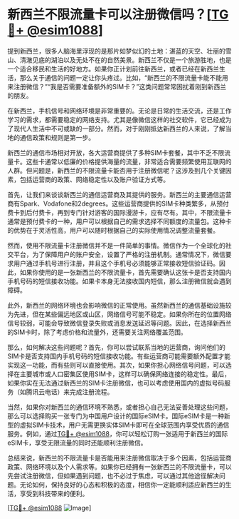 # 新西兰不限流量卡可以注册微信吗？[[TG💪+ @esim1088](https://t.me/s/esim1088)]

提到新西兰，很多人脑海里浮现的是那片如梦似幻的土地：湛蓝的天空、壮丽的雪山、清澈见底的湖泊以及无处不在的自然美景。新西兰不仅是一个旅游胜地，也是一个适合移民和生活的好地方。如果你正计划前往新西兰，或者已经在新西兰生活，那么关于通信的问题一定让你头疼过。比如，“新西兰的不限流量卡能不能用来注册微信？”“我是否需要准备额外的SIM卡？”这类问题常常困扰着刚到新西兰的朋友。

在新西兰，手机信号和网络环境是非常重要的。无论是日常的生活交流，还是工作学习的需求，都需要稳定的网络支持。尤其是像微信这样的社交软件，它已经成为了现代人生活中不可或缺的一部分。然而，对于刚刚抵达新西兰的人来说，了解当地的通信政策和规则是第一步。

新西兰的通信市场相对开放，各大运营商提供了多种SIM卡套餐，其中不乏不限流量卡。这些卡通常以低廉的价格提供海量的流量，非常适合需要频繁使用互联网的人群。但问题是，新西兰的不限流量卡能否用于注册微信呢？这涉及到几个关键因素，包括运营商的政策、网络稳定性以及账户验证方式等。

首先，让我们来谈谈新西兰的通信运营商及其提供的服务。新西兰的主要通信运营商有Spark、Vodafone和2degrees。这些运营商提供的SIM卡种类繁多，从预付费卡到后付费卡，再到专门针对游客的国际漫游卡，应有尽有。其中，不限流量卡通常是预付费卡的一种，用户可以根据自己的需求选择不同额度的流量包。这种卡的优势在于灵活性高，用户可以随时根据自己的实际使用情况调整流量套餐。

然而，使用不限流量卡注册微信并不是一件简单的事情。微信作为一个全球化的社交平台，为了保障用户的账户安全，设置了严格的注册机制。通常情况下，微信要求用户通过手机号进行注册，并且这个手机号必须能够正常接收短信验证码。因此，如果你使用的是一张新西兰的不限流量卡，首先需要确认这张卡是否支持国内手机号码的短信接收功能。如果卡本身无法接收国内短信，那么注册微信就会遇到障碍。

此外，新西兰的网络环境也会影响微信的正常使用。虽然新西兰的通信基础设施较为先进，但在某些偏远地区或山区，网络信号可能不稳定。如果你所在的位置网络信号较弱，可能会导致微信登录失败或消息发送延迟等问题。因此，在选择新西兰的SIM卡时，除了考虑价格和流量外，还需要关注网络覆盖范围。

那么，如何解决这些问题呢？首先，你可以尝试联系当地的运营商，询问他们的SIM卡是否支持国内手机号码的短信接收功能。有些运营商可能需要额外配置才能实现这一功能，而有些则可以直接使用。其次，如果你担心网络信号问题，可以选择在主要城市或人口密集区使用SIM卡，这样可以确保网络连接的稳定性。最后，如果你实在无法通过新西兰的SIM卡注册微信，也可以考虑使用国内的虚拟号码服务（如腾讯云电话）来完成注册流程。

当然，如果你对新西兰的通信环境不熟悉，或者担心自己无法妥善处理这些问题，那么可以选择购买一张专门为中国用户设计的国际eSIM卡。国际eSIM卡是一种新型的虚拟SIM卡技术，用户无需更换实体SIM卡即可在全球范围内享受优质的通信服务。例如，通过[TG💪+ @esim1088](https://t.me/s/esim1088)，你可以轻松订购一张适用于新西兰的国际eSIM卡，享受无限流量的同时还能顺利注册微信。

总结来说，新西兰的不限流量卡是否能用来注册微信取决于多个因素，包括运营商政策、网络环境以及个人需求等。如果你已经拥有一张新西兰的不限流量卡，可以先尝试注册微信，但如果遇到问题，也不必过于焦虑，可以通过其他途径解决问题。无论如何，保持良好的心态和积极的态度，相信你一定能顺利适应新西兰的生活，享受到科技带来的便利。

[[TG💪+ @esim1088](https://t.me/s/esim1088) ![Image](https://i.postimg.cc/4NQfJmqS/Snipaste-2025-05-13-00-14-12.png)]
